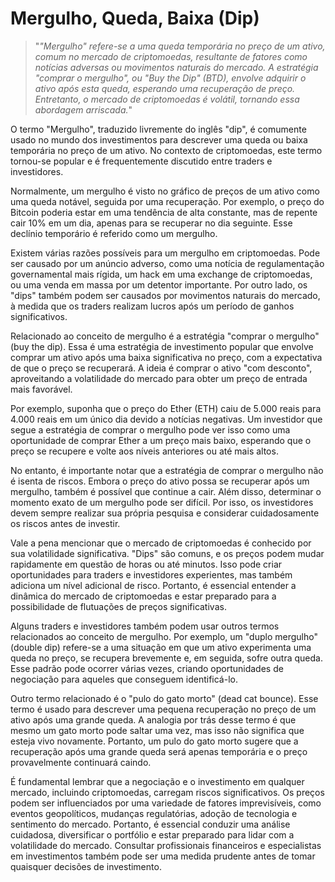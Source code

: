 # Mergulho, Queda, Baixa (Dip)

>"*"Mergulho" refere-se a uma queda temporária no preço de um ativo, comum no mercado de criptomoedas, resultante de fatores como notícias adversas ou movimentos naturais do mercado. A estratégia "comprar o mergulho", ou "Buy the Dip" (BTD), envolve adquirir o ativo após esta queda, esperando uma recuperação de preço. Entretanto, o mercado de criptomoedas é volátil, tornando essa abordagem arriscada.*"

O termo "Mergulho", traduzido livremente do inglês "dip", é comumente usado no mundo dos investimentos para descrever uma queda ou baixa temporária no preço de um ativo. No contexto de criptomoedas, este termo tornou-se popular e é frequentemente discutido entre traders e investidores.

Normalmente, um mergulho é visto no gráfico de preços de um ativo como uma queda notável, seguida por uma recuperação. Por exemplo, o preço do Bitcoin poderia estar em uma tendência de alta constante, mas de repente cair 10% em um dia, apenas para se recuperar no dia seguinte. Esse declínio temporário é referido como um mergulho.

Existem várias razões possíveis para um mergulho em criptomoedas. Pode ser causado por um anúncio adverso, como uma notícia de regulamentação governamental mais rígida, um hack em uma exchange de criptomoedas, ou uma venda em massa por um detentor importante. Por outro lado, os "dips" também podem ser causados por movimentos naturais do mercado, à medida que os traders realizam lucros após um período de ganhos significativos.

Relacionado ao conceito de mergulho é a estratégia "comprar o mergulho" (buy the dip). Essa é uma estratégia de investimento popular que envolve comprar um ativo após uma baixa significativa no preço, com a expectativa de que o preço se recuperará. A ideia é comprar o ativo "com desconto", aproveitando a volatilidade do mercado para obter um preço de entrada mais favorável.

Por exemplo, suponha que o preço do Ether (ETH) caiu de 5.000 reais para 4.000 reais em um único dia devido a notícias negativas. Um investidor que segue a estratégia de comprar o mergulho pode ver isso como uma oportunidade de comprar Ether a um preço mais baixo, esperando que o preço se recupere e volte aos níveis anteriores ou até mais altos.

No entanto, é importante notar que a estratégia de comprar o mergulho não é isenta de riscos. Embora o preço do ativo possa se recuperar após um mergulho, também é possível que continue a cair. Além disso, determinar o momento exato de um mergulho pode ser difícil. Por isso, os investidores devem sempre realizar sua própria pesquisa e considerar cuidadosamente os riscos antes de investir.

Vale a pena mencionar que o mercado de criptomoedas é conhecido por sua volatilidade significativa. "Dips" são comuns, e os preços podem mudar rapidamente em questão de horas ou até minutos. Isso pode criar oportunidades para traders e investidores experientes, mas também adiciona um nível adicional de risco. Portanto, é essencial entender a dinâmica do mercado de criptomoedas e estar preparado para a possibilidade de flutuações de preços significativas.

Alguns traders e investidores também podem usar outros termos relacionados ao conceito de mergulho. Por exemplo, um "duplo mergulho" (double dip) refere-se a uma situação em que um ativo experimenta uma queda no preço, se recupera brevemente e, em seguida, sofre outra queda. Esse padrão pode ocorrer várias vezes, criando oportunidades de negociação para aqueles que conseguem identificá-lo.

Outro termo relacionado é o "pulo do gato morto" (dead cat bounce). Esse termo é usado para descrever uma pequena recuperação no preço de um ativo após uma grande queda. A analogia por trás desse termo é que mesmo um gato morto pode saltar uma vez, mas isso não significa que esteja vivo novamente. Portanto, um pulo do gato morto sugere que a recuperação após uma grande queda será apenas temporária e o preço provavelmente continuará caindo.

É fundamental lembrar que a negociação e o investimento em qualquer mercado, incluindo criptomoedas, carregam riscos significativos. Os preços podem ser influenciados por uma variedade de fatores imprevisíveis, como eventos geopolíticos, mudanças regulatórias, adoção de tecnologia e sentimento do mercado. Portanto, é essencial conduzir uma análise cuidadosa, diversificar o portfólio e estar preparado para lidar com a volatilidade do mercado. Consultar profissionais financeiros e especialistas em investimentos também pode ser uma medida prudente antes de tomar quaisquer decisões de investimento.
